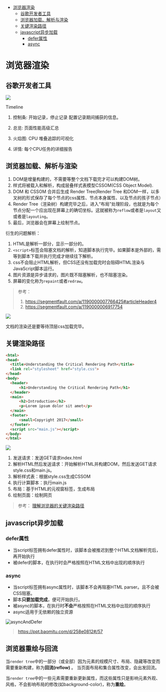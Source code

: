 
<!-- toc orderedList:0 depthFrom:1 depthTo:6 -->

* [浏览器渲染](#浏览器渲染)
    * [谷歌开发者工具](#谷歌开发者工具)
    * [浏览器加载、解析与渲染](#浏览器加载-解析与渲染)
    * [关键渲染路径](#关键渲染路径)
    * [javascript异步加载](#javascript异步加载)
        * [defer属性](#defer属性)
        * [async](#async)

<!-- tocstop -->

# 浏览器渲染

## 谷歌开发者工具

![](img/浏览器渲染.jpg)

Timeline

1. 控制条:
    开始记录，停止记录
    配置记录期间捕获的信息。


2. 总览:
    页面性能高级汇总


3. 火焰图:
    CPU 堆叠追踪的可视化


4. 详情:
    每个CPU任务的详细报告

## 浏览器加载、解析与渲染

1. DOM是增量构建的，不需要等整个文档下载完才可以构建DOM树。
2. 样式将被载入和解析，构成层叠样式表模型CSSOM(CSS Object Model).
3. DOM 和 CSSOM 合并后生成 Render Tree(Render Tree 和DOM一样，以多叉树的形式保存了每个节点的css属性、节点本身属性、以及节点的孩子节点）
4. Render Tree（渲染树）构建完毕之后，进入“布局”处理阶段，也就是为每个节点分配一个应出现在屏幕上的确切坐标。这就被称为`reflow`或者是`layout`又或者是`layouting`。
5. 最后，浏览器会在屏幕上绘制节点。

衍生的问题解析：

1. HTML是解析一部分，显示一部分的。
2. `<script>`标签会阻塞文档的解析，知道脚本执行完毕。如果脚本是外部的，需等到脚本下载并执行完成才继续往下解析。
3. css不会阻止HTML解析，但CSS还没有加载完时会阻碍HTML渲染与JavaScript脚本运行。
4. 图片资源是异步请求的，图片既不阻塞解析，也不阻塞渲染。
5. 屏幕的变化称为`repaint`或者`redraw`。

>参考：
> 1. https://segmentfault.com/a/1190000007766425#articleHeader4
> 2. https://segmentfault.com/a/1190000006917754

![](img/浏览器渲染_2.jpg)

文档的渲染还是要等待顶层css加载完毕。

## 关键渲染路径

```html
<html>
<head>
  <title>Understanding the Critical Rendering Path</title>
  <link rel="stylesheet" href="style.css">
</head>
<body>
  <header>
      <h1>Understanding the Critical Rendering Path</h1>
  </header>
  <main>
      <h2>Introduction</h2>
      <p>Lorem ipsum dolor sit amet</p>
  </main>
  <footer>
      <small>Copyright 2017</small>
  </footer>
  <script src="main.js"></script>
</body>
</html>
```
![](img/浏览器渲染_3.jpg)

1. 发送请求：发送GET请求index.html
2. 解析HTML然后发送请求：开始解析HTML并构建DOM，然后发送GET请求style.css和main.js。
3. 解析样式表：根据style.css生成CSSOM
4. 执行计算脚本：执行main.js
5. 布局：基于HTML的元视窗标签，生成布局
6. 绘制页面：绘制网页

>参考：
>[理解浏览器的关键渲染路径]( https://github.com/lx7575000/Translation/blob/master/%EF%BC%88%E8%AF%91%EF%BC%89%E7%90%86%E8%A7%A3%E6%B5%8F%E8%A7%88%E5%99%A8%E7%9A%84%E5%85%B3%E9%94%AE%E6%B8%B2%E6%9F%93%E8%B7%AF%E5%BE%84/%EF%BC%88%E8%AF%91%EF%BC%89%E7%90%86%E8%A7%A3%E6%B5%8F%E8%A7%88%E5%99%A8%E7%9A%84%E5%85%B3%E9%94%AE%E6%B8%B2%E6%9F%93%E8%B7%AF%E5%BE%84.md)

## javascript异步加载

### defer属性

 - 当script标签拥有defer属性时，该脚本会被推迟到整个HTML文档解析完后，再开始执行
 - 被defer的脚本，在执行时会严格按照在HTML文档中出现的顺序执行

### async

 - 当script标签拥有async属性时，该脚本不会再阻塞HTML parser。且不会被CSS阻塞。
 - 脚本**只要加载完成**，便可开始执行。
 - 被async的脚本，在执行时**不会**严格按照在HTML文档中出现的顺序执行
 - async适用于无依赖的独立资源

![asyncAndDefer](img/asyncAndDefer.jpg)

><https://ppt.baomitu.com/d/258e0812#/57>

## 浏览器重绘与回流

当`render tree`中的一部分（或全部）因为元素的规模尺寸、布局、隐藏等改变而需要重新构建，称为**回流(reflow)** 。
当页面布局和集合属性改变，会出发回流。

当`render tree`中的一些元素需要重新更新属性，而这些属性只是影响元素外观、风格，不会影响布局的修改(如background-color)，称为**重绘**。
